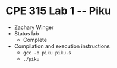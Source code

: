 # CPE 315 Lab 1 -- Piku

* Zachary Winger
* Status lab
  * Complete
* Compilation and execution instructions
  * `gcc -o piku piku.s`
  * `./piku`
